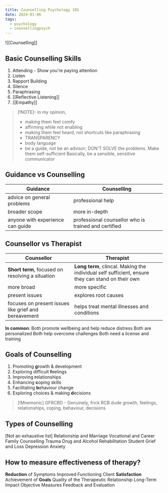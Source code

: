 ```yaml
---
title: Counselling Psychology 101
date: 2024-01-06
tags:
  - psychology
  - counsellingpsych
---
```


![[Counselling]]



## Basic Counselling Skills 

1) Attending - Show you're paying attention
2) Listen
3) Rapport Building
4) Silence
5) Paraphrasing
6) [[Reflective Listening]]
7) [[Empathy]]

>[!NOTE]-
>in my opinion, 
>- making them feel comfy 
>- affirming while not enabling
>- making them feel heard, not shortcuts like paraphrasing
>- TRANSPARENCY 
>- body language 
>- be a guide, not be an advisor; DON'T SOLVE the problems. Make them self-sufficient 
>Basically, be a sensible, sensitive communicator 

## Guidance vs Counselling 

| Guidance                         | Counselling                                          |
| -------------------------------- | ---------------------------------------------------- |
| advice on general problems       | professional help                                    |
| broader scope                    | more in-depth                                        |
| anyone with experience can guide | professional counsellor who is trained and certified |

## Counsellor vs Therapist

| Counsellor                                           | Therapist                                                                                         |
| ---------------------------------------------------- | ------------------------------------------------------------------------------------------------- |
| **Short term**, focused on resolving a situation     | **Long term**, clincal. Making the individual self sufficient, ensure they can stand on their own |
| more broad                                           | more specific                                                                                     |
| present issues                                       | explores root causes                                                                              |
| focuses on present issues like grief and bereavement | helps treat mental illnesses and conditions                                                       |

**In common**: 
Both promote wellbeing and help reduce distress
Both are personalized 
Both help overcome challenges
Both need a license and training
## Goals of Counselling 
1. Promoting **g**rowth & development
2. Exploring difficult **f**eelings
3. Improving **r**elationships
4. Enhancing **c**oping skills
5. Facilitating **b**ehaviour change
6. Exploring choices & making **d**ecisions

>[!Mnemonic] 
>GFRCBD - Genuinely, frick RCB dude
growth, feelings, relationships, coping, behaviour, decisions
 
 ## Types of Counselling 
 [Not an exhaustive list]
Relationship and Marriage
Vocational and Career
Family Counselling
Trauma
Drug and Alcohol
Rehabilitation 
Student
Grief and Loss
Depression 
Anxiety

## How to measure effectiveness of therapy?
**Reduction** of Symptoms
Improved Functioning
Client **Satisfaction**
Achievement of **Goals**
Quality of the Therapeutic Relationship
Long-Term Impact
Objective Measures
Feedback and Evaluation

[^1]: note: personally hate this so much. Is so artificial.
